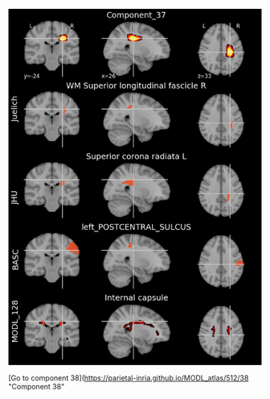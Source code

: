 


![37](preliminary/37.jpg "Component 37")

[Go to component 38](https://parietal-inria.github.io/MODL_atlas/512/38 "Component 38"